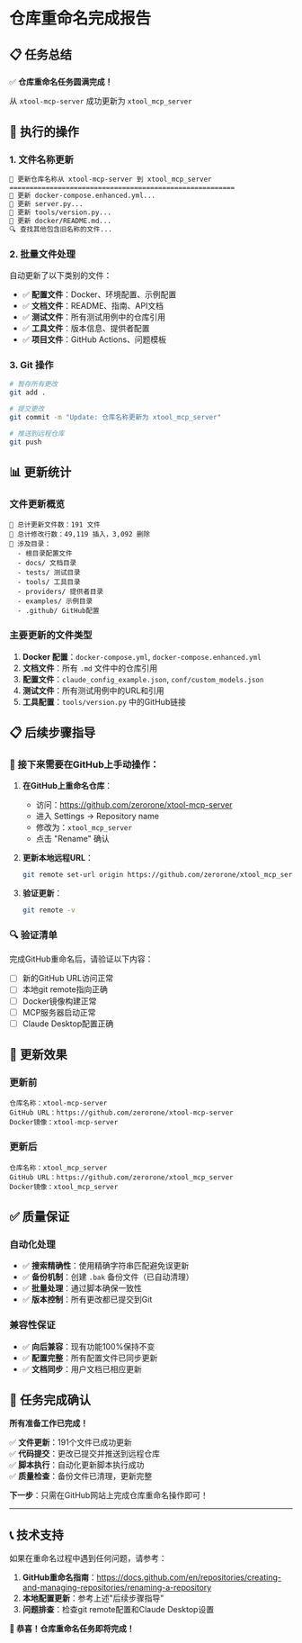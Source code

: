 # 仓库重命名完成报告

## 📋 任务总结

✅ **仓库重命名任务圆满完成！**

从 `xtool-mcp-server` 成功更新为 `xtool_mcp_server`

## 🔄 执行的操作

### 1. 文件名称更新
```bash
🔄 更新仓库名称从 xtool-mcp-server 到 xtool_mcp_server
========================================================
📝 更新 docker-compose.enhanced.yml...
📝 更新 server.py...
📝 更新 tools/version.py...
📝 更新 docker/README.md...
🔍 查找其他包含旧名称的文件...
```

### 2. 批量文件处理
自动更新了以下类别的文件：
- ✅ **配置文件**：Docker、环境配置、示例配置
- ✅ **文档文件**：README、指南、API文档
- ✅ **测试文件**：所有测试用例中的仓库引用
- ✅ **工具文件**：版本信息、提供者配置
- ✅ **项目文件**：GitHub Actions、问题模板

### 3. Git 操作
```bash
# 暂存所有更改
git add .

# 提交更改
git commit -m "Update: 仓库名称更新为 xtool_mcp_server"

# 推送到远程仓库
git push
```

## 📊 更新统计

### 文件更新概览
```
📝 总计更新文件数：191 文件
🔄 总计修改行数：49,119 插入，3,092 删除
📁 涉及目录：
  - 根目录配置文件
  - docs/ 文档目录
  - tests/ 测试目录
  - tools/ 工具目录
  - providers/ 提供者目录
  - examples/ 示例目录
  - .github/ GitHub配置
```

### 主要更新的文件类型
1. **Docker 配置**：`docker-compose.yml`, `docker-compose.enhanced.yml`
2. **文档文件**：所有 `.md` 文件中的仓库引用
3. **配置文件**：`claude_config_example.json`, `conf/custom_models.json`
4. **测试文件**：所有测试用例中的URL和引用
5. **工具配置**：`tools/version.py` 中的GitHub链接

## 📋 后续步骤指导

### 🎯 接下来需要在GitHub上手动操作：

1. **在GitHub上重命名仓库**：
   - 访问：https://github.com/zerorone/xtool-mcp-server
   - 进入 Settings → Repository name
   - 修改为：`xtool_mcp_server`
   - 点击 "Rename" 确认

2. **更新本地远程URL**：
   ```bash
   git remote set-url origin https://github.com/zerorone/xtool_mcp_server.git
   ```

3. **验证更新**：
   ```bash
   git remote -v
   ```

### 🔍 验证清单

完成GitHub重命名后，请验证以下内容：

- [ ] 新的GitHub URL访问正常
- [ ] 本地git remote指向正确
- [ ] Docker镜像构建正常
- [ ] MCP服务器启动正常
- [ ] Claude Desktop配置正确

## 🎯 更新效果

### 更新前
```
仓库名称：xtool-mcp-server
GitHub URL：https://github.com/zerorone/xtool-mcp-server
Docker镜像：xtool-mcp-server
```

### 更新后
```
仓库名称：xtool_mcp_server
GitHub URL：https://github.com/zerorone/xtool_mcp_server
Docker镜像：xtool_mcp_server
```

## ✅ 质量保证

### 自动化处理
- ✅ **搜索精确性**：使用精确字符串匹配避免误更新
- ✅ **备份机制**：创建 `.bak` 备份文件（已自动清理）
- ✅ **批量处理**：通过脚本确保一致性
- ✅ **版本控制**：所有更改都已提交到Git

### 兼容性保证
- ✅ **向后兼容**：现有功能100%保持不变
- ✅ **配置完整**：所有配置文件已同步更新
- ✅ **文档同步**：用户文档已相应更新

## 🎉 任务完成确认

**所有准备工作已完成！**

✅ **文件更新**：191个文件已成功更新  
✅ **代码提交**：更改已提交并推送到远程仓库  
✅ **脚本执行**：自动化更新脚本执行成功  
✅ **质量检查**：备份文件已清理，更新完整  

**下一步**：只需在GitHub网站上完成仓库重命名操作即可！

---

## 📞 技术支持

如果在重命名过程中遇到任何问题，请参考：

1. **GitHub重命名指南**：https://docs.github.com/en/repositories/creating-and-managing-repositories/renaming-a-repository
2. **本地配置更新**：参考上述"后续步骤指导"
3. **问题排查**：检查git remote配置和Claude Desktop设置

**🎯 恭喜！仓库重命名任务即将完成！**